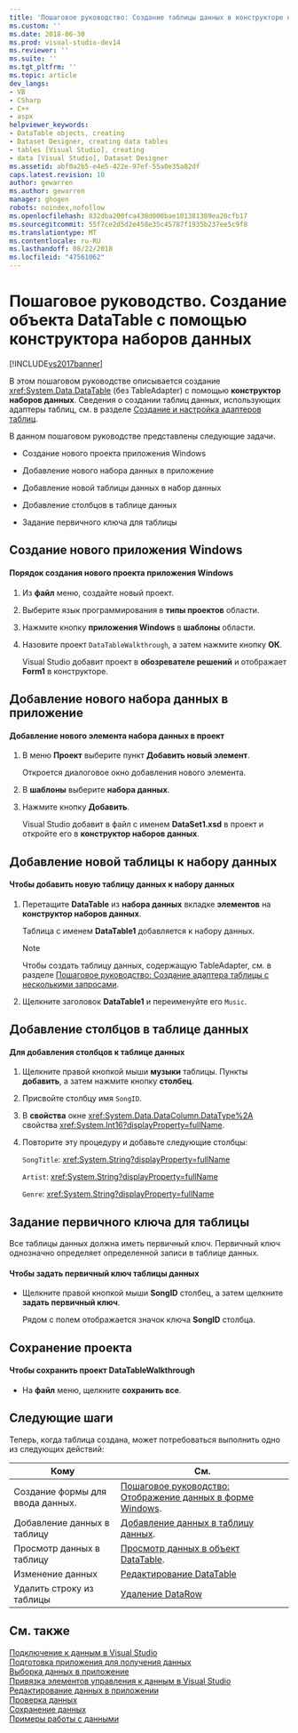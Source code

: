 ```yaml
---
title: 'Пошаговое руководство: Создание таблицы данных в конструкторе наборов данных | Документация Майкрософт'
ms.custom: ''
ms.date: 2018-06-30
ms.prod: visual-studio-dev14
ms.reviewer: ''
ms.suite: ''
ms.tgt_pltfrm: ''
ms.topic: article
dev_langs:
- VB
- CSharp
- C++
- aspx
helpviewer_keywords:
- DataTable objects, creating
- Dataset Designer, creating data tables
- tables [Visual Studio], creating
- data [Visual Studio], Dataset Designer
ms.assetid: abf0a2b5-e4e5-422e-97ef-55a0e35a82df
caps.latest.revision: 10
author: gewarren
ms.author: gewarren
manager: ghogen
robots: noindex,nofollow
ms.openlocfilehash: 832dba200fca438d000bae101381389ea20cfb17
ms.sourcegitcommit: 55f7ce2d5d2e458e35c45787f1935b237ee5c9f8
ms.translationtype: MT
ms.contentlocale: ru-RU
ms.lasthandoff: 08/22/2018
ms.locfileid: "47561062"
---
```

# <a name="walkthrough-creating-a-datatable-in-the-dataset-designer"></a>Пошаговое руководство. Создание объекта DataTable с помощью конструктора наборов данных
[!INCLUDE[vs2017banner](../includes/vs2017banner.md)]

В этом пошаговом руководстве описывается создание <xref:System.Data.DataTable> (без TableAdapter) с помощью **конструктор наборов данных**. Сведения о создании таблиц данных, использующих адаптеры таблиц, см. в разделе [Создание и настройка адаптеров таблиц](../data-tools/create-and-configure-tableadapters.md).  
  
 В данном пошаговом руководстве представлены следующие задачи.  
  
-   Создание нового проекта приложения Windows  
  
-   Добавление нового набора данных в приложение  
  
-   Добавление новой таблицы данных в набор данных  
  
-   Добавление столбцов в таблице данных  
  
-   Задание первичного ключа для таблицы  
  
## <a name="creating-a-new-windows-application"></a>Создание нового приложения Windows  
  
#### <a name="to-create-a-new-windows-application-project"></a>Порядок создания нового проекта приложения Windows  
  
1.  Из **файл** меню, создайте новый проект.  
  
2.  Выберите язык программирования в **типы проектов** области.  
  
3.  Нажмите кнопку **приложения Windows** в **шаблоны** области.  
  
4.  Назовите проект `DataTableWalkthrough`, а затем нажмите кнопку **ОК**.  
  
     Visual Studio добавит проект в **обозревателе решений** и отображает **Form1** в конструкторе.  
  
## <a name="adding-a-new-dataset-to-the-application"></a>Добавление нового набора данных в приложение  
  
#### <a name="to-add-a-new-dataset-item-to-the-project"></a>Добавление нового элемента набора данных в проект  
  
1.  В меню **Проект** выберите пункт **Добавить новый элемент**.  
  
     Откроется диалоговое окно добавления нового элемента.  
  
2.  В **шаблоны** выберите **набора данных**.  
  
3.  Нажмите кнопку **Добавить**.  
  
     Visual Studio добавит в файл с именем **DataSet1.xsd** в проект и откройте его в **конструктор наборов данных**.  
  
## <a name="adding-a-new-datatable-to-the-dataset"></a>Добавление новой таблицы к набору данных  
  
#### <a name="to-add-a-new-data-table-to-the-dataset"></a>Чтобы добавить новую таблицу данных к набору данных  
  
1.  Перетащите **DataTable** из **набора данных** вкладке **элементов** на **конструктор наборов данных**.  
  
     Таблица с именем **DataTable1** добавляется к набору данных.  
  
    > [!NOTE]
    >  Чтобы создать таблицу данных, содержащую TableAdapter, см. в разделе [Пошаговое руководство: Создание адаптера таблицы с несколькими запросами](../data-tools/walkthrough-creating-a-tableadapter-with-multiple-queries.md).  
  
2.  Щелкните заголовок **DataTable1** и переименуйте его `Music`.  
  
## <a name="adding-columns-to-the-data-table"></a>Добавление столбцов в таблице данных  
  
#### <a name="to-add-columns-to-the-data-table"></a>Для добавления столбцов к таблице данных  
  
1.  Щелкните правой кнопкой мыши **музыки** таблицы. Пункты **добавить**, а затем нажмите кнопку **столбец**.  
  
2.  Присвойте столбцу имя `SongID`.  
  
3.  В **свойства** окне <xref:System.Data.DataColumn.DataType%2A> свойства <xref:System.Int16?displayProperty=fullName>.  
  
4.  Повторите эту процедуру и добавьте следующие столбцы:  
  
     `SongTitle`: <xref:System.String?displayProperty=fullName>  
  
     `Artist`: <xref:System.String?displayProperty=fullName>  
  
     `Genre`: <xref:System.String?displayProperty=fullName>  
  
## <a name="setting-the-primary-key-for-the-table"></a>Задание первичного ключа для таблицы  
 Все таблицы данных должна иметь первичный ключ. Первичный ключ однозначно определяет определенной записи в таблице данных.  
  
#### <a name="to-set-the-primary-key-of-the-data-table"></a>Чтобы задать первичный ключ таблицы данных  
  
-   Щелкните правой кнопкой мыши **SongID** столбец, а затем щелкните **задать первичный ключ**.  
  
     Рядом с полем отображается значок ключа **SongID** столбца.  
  
## <a name="saving-your-project"></a>Сохранение проекта  
  
#### <a name="to-save-the-datatablewalkthrough-project"></a>Чтобы сохранить проект DataTableWalkthrough  
  
-   На **файл** меню, щелкните **сохранить все**.  
  
## <a name="next-steps"></a>Следующие шаги  
 Теперь, когда таблица создана, может потребоваться выполнить одно из следующих действий:  
  
|Кому|См.|  
|--------|---------|  
|Создание формы для ввода данных.|[Пошаговое руководство: Отображение данных в форме Windows](../data-tools/walkthrough-displaying-data-on-a-windows-form.md).|  
|Добавление данных в таблицу|[Добавление данных в таблицу данных](http://msdn.microsoft.com/library/d6aa8474-7bde-48f7-949d-20dc38a1625b).|  
|Просмотр данных в таблицу|[Просмотр данных в объект DataTable](http://msdn.microsoft.com/library/1d26e0fb-f6e0-4afa-9a9c-b8d55b8f20dc).|  
|Изменение данных|[Редактирование DataTable](http://msdn.microsoft.com/library/f08008a9-042e-4de9-94f3-4f0e502b1eb5)|  
|Удалить строку из таблицы|[Удаление DataRow](http://msdn.microsoft.com/library/c34f531d-4b9b-4071-b2d7-342c402aa586)|  
  
## <a name="see-also"></a>См. также  
 [Подключение к данным в Visual Studio](../data-tools/connecting-to-data-in-visual-studio.md)   
 [Подготовка приложения для получения данных](http://msdn.microsoft.com/library/c17bdb7e-c234-4f2f-9582-5e55c27356ad)   
 [Выборка данных в приложение](../data-tools/fetching-data-into-your-application.md)   
 [Привязка элементов управления к данным в Visual Studio](../data-tools/bind-controls-to-data-in-visual-studio.md)   
 [Редактирование данных в приложении](../data-tools/editing-data-in-your-application.md)   
 [Проверка данных](http://msdn.microsoft.com/library/b3a9ee4e-5d4d-4411-9c56-c811f2b4ee7e)   
 [Сохранение данных](../data-tools/saving-data.md)   
 [Примеры работы с данными](http://msdn.microsoft.com/library/15a88fb8-3bee-4962-914d-7a1f8bd40ec4)